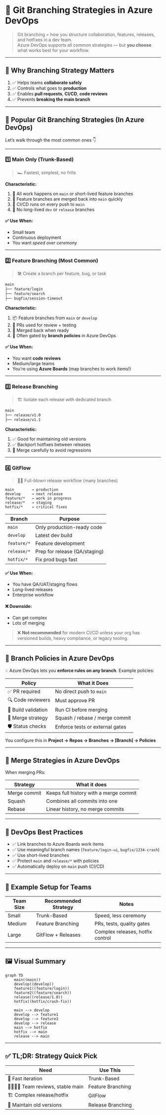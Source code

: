 # 🌱 Git Branching Strategies in Azure DevOps

> Git branching = how you structure collaboration, features, releases, and hotfixes in a dev team.  
> Azure DevOps supports all common strategies — but **you choose** what works best for your workflow.

---

## 🧠 Why Branching Strategy Matters

1. ✅ Helps teams **collaborate safely**
2. ✅ Controls what goes to **production**
3. ✅ Enables **pull requests**, **CI/CD**, **code reviews**
4. ✅ Prevents **breaking the main branch**

---

## 🧭 Popular Git Branching Strategies (In Azure DevOps)

Let’s walk through the most common ones 👇

---

### 1️⃣ **Main Only (Trunk-Based)**

> 🏎️ Fastest, simplest, no frills

**Characteristic:**

1. 🔧 All work happens on `main` or short-lived feature branches
1. 🔁 Feature branches are merged back into `main` quickly
1. 🧪 CI/CD runs on every push to `main`
1. 🚫 No long-lived `dev` or `release` branches

#### ✅ Use When:

- Small team
- Continuous deployment
- You want _speed over ceremony_

---

### 2️⃣ **Feature Branching (Most Common)**

> 🛠️ Create a branch per feature, bug, or task

```bash
main
├── feature/login
├── feature/search
├── bugfix/session-timeout
```

**Characteristic:**

1. 📦 Feature branches from `main` or `develop`
2. 🧪 PRs used for review + testing
3. 🔁 Merged back when ready
4. 👮 Often gated by **branch policies** in Azure DevOps

#### ✅ Use When:

- You want **code reviews**
- Medium/large teams
- You’re using **Azure Boards** (map branches to work items!)

---

### 3️⃣ **Release Branching**

> 🏗️ Isolate each release with dedicated branch

```bash
main
├── release/v1.0
├── release/v1.1
```

**Characteristic:**

1. ✅ Good for maintaining old versions
2. ✅ Backport hotfixes between releases
3. 🚨 Merge carefully to avoid regressions

---

### 4️⃣ **GitFlow**

> 🧙‍♂️ Full-blown release workflow (many branches)

```plaintext
main        → production
develop     → next release
feature/*   → work in progress
release/*   → staging
hotfix/*    → critical fixes
```

| Branch      | Purpose                       |
| ----------- | ----------------------------- |
| `main`      | Only production-ready code    |
| `develop`   | Latest dev build              |
| `feature/*` | Feature development           |
| `release/*` | Prep for release (QA/staging) |
| `hotfix/*`  | Fix prod bugs fast            |

#### ✅ Use When:

- You have QA/UAT/staging flows
- Long-lived releases
- Enterprise workflow

#### ❌ Downside:

- Can get complex
- Lots of merging

> ❌ **Not recommended** for modern CI/CD unless your org has versioned builds, heavy compliance, or legacy tooling.

---

## 🔐 Branch Policies in Azure DevOps

💡 Azure DevOps lets you **enforce rules on any branch**. Example policies:

| Policy              | What it Does                    |
| ------------------- | ------------------------------- |
| ✅ PR required      | No direct push to `main`        |
| 🔍 Code reviewers   | Must approve PR                 |
| 🧪 Build validation | Run CI before merging           |
| 🔁 Merge strategy   | Squash / rebase / merge commit  |
| 🛡️ Status checks    | Enforce tests or external gates |

You configure this in **Project → Repos → Branches → \[Branch] → Policies**

---

## 🔄 Merge Strategies in Azure DevOps

When merging PRs:

| Strategy     | What it does                           |
| ------------ | -------------------------------------- |
| Merge commit | Keeps full history with a merge commit |
| Squash       | Combines all commits into one          |
| Rebase       | Linear history, no merge commits       |

---

## 🧰 DevOps Best Practices

- ✅ Link branches to Azure Boards work items
- ✅ Use meaningful branch names (`feature/login-ui`, `bugfix/1234-crash`)
- ✅ Use short-lived branches
- ✅ Protect `main` and `release/*` with policies
- ✅ Automatically deploy on `main` push (CI/CD)

---

## 📌 Example Setup for Teams

| Team Size | Recommended Strategy | Notes                            |
| --------- | -------------------- | -------------------------------- |
| Small     | Trunk-Based          | Speed, less ceremony             |
| Medium    | Feature Branching    | PRs, tests, quality gates        |
| Large     | GitFlow + Releases   | Complex releases, hotfix control |

---

## 🖼️ Visual Summary

```mermaid
graph TD
    main((main))
    develop((develop))
    feature1((feature/login))
    feature2((feature/search))
    release((release/1.0))
    hotfix((hotfix/crash-fix))

    main --> develop
    develop --> feature1
    develop --> feature2
    develop --> release
    main --> hotfix
    hotfix --> main
    release --> main
```

---

## ✅ TL;DR: Strategy Quick Pick

| Need                         | Use This          |
| ---------------------------- | ----------------- |
| 🚀 Fast iteration            | Trunk-Based       |
| 👨‍👩‍👧‍👦 Team reviews, stable main | Feature Branching |
| 🏗️ Complex release/hotfix    | GitFlow           |
| 🧓 Maintain old versions     | Release Branching |
